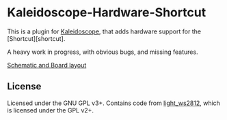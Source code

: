 # Kaleidoscope-Hardware-Shortcut

This is a plugin for [Kaleidoscope][fw], that adds hardware support for
the [Shortcut][shortcut].

A heavy work in progress, with obvious bugs, and missing features.

 [fw]: https://github.com/keyboardio/Kaleidoscope
 [Dygma]: http://dygma.com/

[Schematic and Board layout](https://github.com/Dygmalab/Shortcut-Kicad-Schematic)

## License

Licensed under the GNU GPL v3+. Contains code from [light_ws2812][lws], which is
licensed under the GPL v2+.

 [lws]: https://github.com/cpldcpu/light_ws2812
